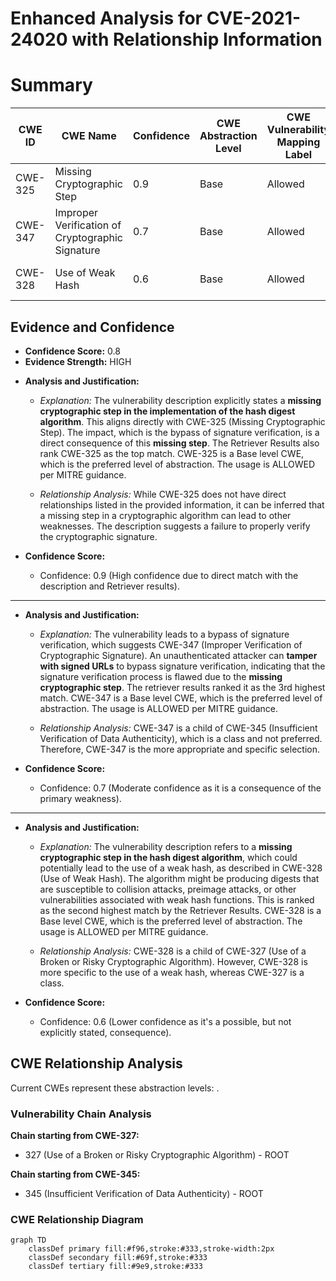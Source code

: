 # Enhanced Analysis for CVE-2021-24020 with Relationship Information

# Summary
| CWE ID | CWE Name | Confidence | CWE Abstraction Level | CWE Vulnerability Mapping Label | CWE-Vulnerability Mapping Notes |
|---|---|---|---|---|---|
| CWE-325 | Missing Cryptographic Step | 0.9 | Base | Allowed | Primary CWE |
| CWE-347 | Improper Verification of Cryptographic Signature | 0.7 | Base | Allowed | Secondary Candidate CWE |
| CWE-328 | Use of Weak Hash | 0.6 | Base | Allowed | Secondary Candidate CWE |

## Evidence and Confidence

*   **Confidence Score:** 0.8
*   **Evidence Strength:** HIGH

- **Analysis and Justification:**  
  - *Explanation:* The vulnerability description explicitly states a **missing cryptographic step in the implementation of the hash digest algorithm**. This aligns directly with CWE-325 (Missing Cryptographic Step). The impact, which is the bypass of signature verification, is a direct consequence of this **missing step**. The Retriever Results also rank CWE-325 as the top match. CWE-325 is a Base level CWE, which is the preferred level of abstraction. The usage is ALLOWED per MITRE guidance.

  - *Relationship Analysis:* While CWE-325 does not have direct relationships listed in the provided information, it can be inferred that a missing step in a cryptographic algorithm can lead to other weaknesses. The description suggests a failure to properly verify the cryptographic signature.

- **Confidence Score:**
  - Confidence: 0.9 (High confidence due to direct match with the description and Retriever results).

---

- **Analysis and Justification:**
  - *Explanation:* The vulnerability leads to a bypass of signature verification, which suggests CWE-347 (Improper Verification of Cryptographic Signature). An unauthenticated attacker can **tamper with signed URLs** to bypass signature verification, indicating that the signature verification process is flawed due to the **missing cryptographic step**. The retriever results ranked it as the 3rd highest match. CWE-347 is a Base level CWE, which is the preferred level of abstraction. The usage is ALLOWED per MITRE guidance.

  - *Relationship Analysis:* CWE-347 is a child of CWE-345 (Insufficient Verification of Data Authenticity), which is a class and not preferred. Therefore, CWE-347 is the more appropriate and specific selection.

- **Confidence Score:**
  - Confidence: 0.7 (Moderate confidence as it is a consequence of the primary weakness).

---

- **Analysis and Justification:**
  - *Explanation:* The vulnerability description refers to a **missing cryptographic step in the hash digest algorithm**, which could potentially lead to the use of a weak hash, as described in CWE-328 (Use of Weak Hash). The algorithm might be producing digests that are susceptible to collision attacks, preimage attacks, or other vulnerabilities associated with weak hash functions. This is ranked as the second highest match by the Retriever Results. CWE-328 is a Base level CWE, which is the preferred level of abstraction. The usage is ALLOWED per MITRE guidance.

  - *Relationship Analysis:* CWE-328 is a child of CWE-327 (Use of a Broken or Risky Cryptographic Algorithm). However, CWE-328 is more specific to the use of a weak hash, whereas CWE-327 is a class.

- **Confidence Score:**
  - Confidence: 0.6 (Lower confidence as it's a possible, but not explicitly stated, consequence).


## CWE Relationship Analysis

Current CWEs represent these abstraction levels: .


### Vulnerability Chain Analysis

**Chain starting from CWE-327:**
- 327 (Use of a Broken or Risky Cryptographic Algorithm) - ROOT


**Chain starting from CWE-345:**
- 345 (Insufficient Verification of Data Authenticity) - ROOT



### CWE Relationship Diagram

```mermaid
graph TD
    classDef primary fill:#f96,stroke:#333,stroke-width:2px
    classDef secondary fill:#69f,stroke:#333
    classDef tertiary fill:#9e9,stroke:#333
```
